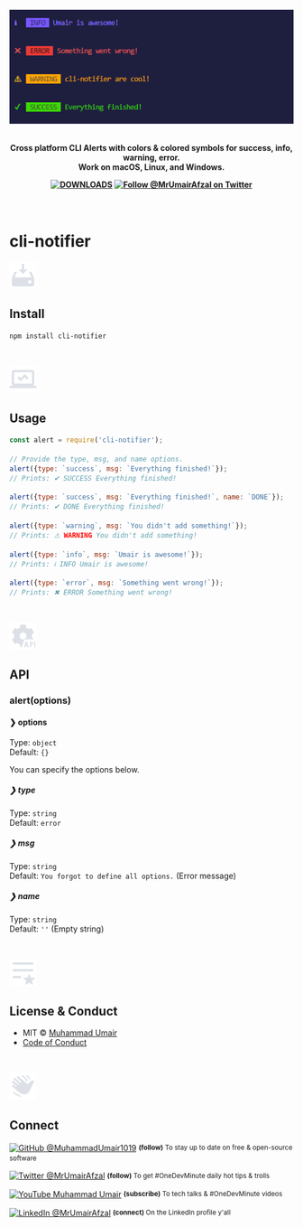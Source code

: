 <h4 align="center">
    <a href="https://github.com/muhammadumair1019/cli-notifier">
        <img src="https://raw.githubusercontent.com/muhammadumair1019/cli-notifier/HEAD/.github/cli-notifier.png" alt="cli-notifier screenshot" />
    </a>
    <br>
    <br>

Cross platform CLI Alerts with colors & colored symbols for success, info, warning, error.
<br>
Work on macOS, Linux, and Windows.

[![DOWNLOADS](https://img.shields.io/npm/dt/cli-alerts?label=DOWNLOADS%20%20❯&colorA=6A788D&colorB=6A788D&style=flat)](https://www.npmjs.com/package/cli-alerts) 
[![Follow @MrUmairAfzal on Twitter](https://img.shields.io/badge/FOLLOW%20@MRUMAIRAFZAL%20%E2%86%92-gray.svg?colorA=6A788D&colorB=6A788D&style=flat)](https://twitter.com/mrumairafzal/)

</h4>

<br>

# cli-notifier

[![📟](https://raw.githubusercontent.com/ahmadawais/stuff/master/images/git/install.png)](./../../)

## Install

```sh
npm install cli-notifier
```

<br>

[![⚙️](https://raw.githubusercontent.com/ahmadawais/stuff/master/images/git/usage.png)](./../../)

## Usage

```js
const alert = require('cli-notifier');

// Provide the type, msg, and name options.
alert({type: `success`, msg: `Everything finished!`});
// Prints: ✔ SUCCESS Everything finished!

alert({type: `success`, msg: `Everything finished!`, name: `DONE`});
// Prints: ✔ DONE Everything finished!

alert({type: `warning`, msg: `You didn't add something!`});
// Prints: ⚠ WARNING You didn't add something!

alert({type: `info`, msg: `Umair is awesome!`});
// Prints: ℹ INFO Umair is awesome!

alert({type: `error`, msg: `Something went wrong!`});
// Prints: ✖ ERROR Something went wrong!
```

<br />

[![📃](https://raw.githubusercontent.com/ahmadawais/stuff/master/images/git/options.png)](./../../)

## API

### alert(options)

#### ❯ options

Type: `object`<br>
Default: `{}`

You can specify the options below.

##### ❯ type

Type: `string`<br>
Default: `error`

##### ❯ msg

Type: `string`<br>
Default: `You forgot to define all options.` (Error message)

##### ❯ name

Type: `string`<br>
Default: `''` (Empty string)

<br>

[![📃](https://raw.githubusercontent.com/ahmadawais/stuff/master/images/git/license.png)](./../../)

## License & Conduct

- MIT © [Muhammad Umair](https://twitter.com/MrAhmadAwais/)
- [Code of Conduct](code-of-conduct.md)

<br>

[![🙌](https://raw.githubusercontent.com/ahmadawais/stuff/master/images/git/connect.png)](./../../)

## Connect

<div align="left">
    <p><a href="https://github.com/muhammadumair1019"><img alt="GitHub @MuhammadUmair1019" align="center" src="https://img.shields.io/badge/GITHUB-gray.svg?colorB=6cc644&style=flat" /></a>&nbsp;<small><strong>(follow)</strong> To stay up to date on free & open-source software</small></p>
    <p><a href="https://twitter.com/MrUmairAfzal/"><img alt="Twitter @MrUmairAfzal" align="center" src="https://img.shields.io/badge/TWITTER-gray.svg?colorB=1da1f2&style=flat" /></a>&nbsp;<small><strong>(follow)</strong> To get #OneDevMinute daily hot tips & trolls</small></p>
    <p><a href="https://www.youtube.com/umairtipsstudio"><img alt="YouTube Muhammad Umair" align="center" src="https://img.shields.io/badge/YOUTUBE-gray.svg?colorB=ff0000&style=flat" /></a>&nbsp;<small><strong>(subscribe)</strong> To tech talks & #OneDevMinute videos</small></p>
    <p><a href="https://www.linkedin.com/in/muhammad-umair-a6792b199/"><img alt="LinkedIn @MrUmairAfzal" align="center" src="https://img.shields.io/badge/LINKEDIN-gray.svg?colorB=0077b5&style=flat" /></a>&nbsp;<small><strong>(connect)</strong> On the LinkedIn profile y'all</small></p>
</div>

<br>
